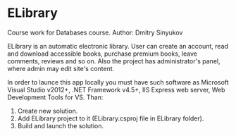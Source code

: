 # ELibrary
Course work for Databases course.
Author: Dmitry Sinyukov

ELibrary is an automatic electronic library. User can create an account, read and download accessible books, purchase premium books, leave comments, reviews and so on. Also the project has administrator's panel, where admin may edit site's content.

In order to launce this app locally you must have such software as Microsoft Visual Studio v2012+, .NET Framework v4.5+, IIS Express web server, Web Development Tools for VS. Than:

1. Create new solution.
2. Add ELibrary project to it (ELibrary.csproj file in ELibrary folder).
3. Build and launch the solution.
